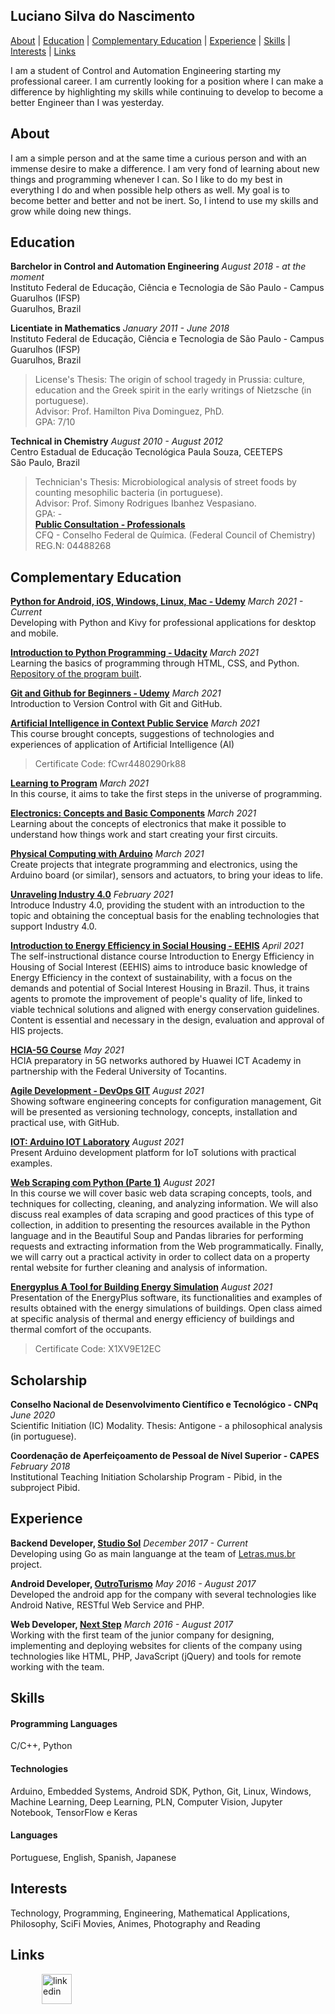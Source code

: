 ## Luciano Silva do Nascimento

[About](#about) | [Education](#education) | [Complementary Education](#complementary-education) | [Experience](#experience) | [Skills](#skills) | [Interests](#interests) | [Links](#links)

I am a student of Control and Automation Engineering starting my professional career. I am currently looking for a position where I can make a difference by highlighting my skills while continuing to develop to become a better Engineer than I was yesterday.

## About

I am a simple person and at the same time a curious person and with an immense desire to make a difference. I am very fond of learning about new things and programming whenever I can. So I like to do my best in everything I do and when possible help others as well. My goal is to become better and better and not be inert. So, I intend to use my skills and grow while doing new things.

## Education

**Barchelor in Control and Automation Engineering** *August 2018 - at the moment* <br>
Instituto Federal de Educação, Ciência e Tecnologia de São Paulo - Campus Guarulhos (IFSP) <br>
Guarulhos, Brazil <br>

**Licentiate in Mathematics** *January 2011 - June 2018* <br>
Instituto Federal de Educação, Ciência e Tecnologia de São Paulo - Campus Guarulhos (IFSP) <br>
Guarulhos, Brazil <br>
> License's Thesis: The origin of school tragedy in Prussia: culture, education and the Greek spirit in the early writings of Nietzsche (in portuguese). <br>
> Advisor: Prof. Hamilton Piva Dominguez, PhD. <br>
> GPA: 7/10 <br>

**Technical in Chemistry** *August 2010 - August 2012* <br>
Centro Estadual de Educação Tecnológica Paula Souza, CEETEPS <br>
São Paulo, Brazil <br>
> Technician's Thesis: Microbiological analysis of street foods by counting mesophilic bacteria (in portuguese). <br>
> Advisor: Prof. Simony Rodrigues Ibanhez Vespasiano. <br>
> GPA: - <br>
**[Public Consultation - Professionals](https://www.crq4.org.br/default.php?p=consultapublica/resccppf.php)** <br>
> CFQ - Conselho Federal de Química. (Federal Council of Chemistry) REG.N: 04488268

## Complementary Education

**[Python for Android, iOS, Windows, Linux, Mac - Udemy](https://www.udemy.com/python-para-android-ios-windows-linux-mac/learn/v4/overview)** *March 2021 - Current* <br>
Developing with Python and Kivy for professional applications for desktop and mobile.

**[Introduction to Python Programming - Udacity](https://www.udacity.com/course/intro-to-programming-nanodegree--nd000)** *March 2021* <br>
Learning the basics of programming through HTML, CSS, and Python. [Repository of the program built](https://github.com/nascimento-luciano/Programming).

**[Git and Github for Beginners - Udemy](https://www.udemy.com/git-e-github-para-iniciantes/learn/v4/overview)** *March 2021* <br>
Introduction to Version Control with Git and GitHub.

**[Artificial Intelligence in Context Public Service](https://www.escolavirtual.gov.br/documentos/validacao)** *March 2021* <br>
This course brought concepts, suggestions of technologies and experiences of application of Artificial Intelligence (AI)
> Certificate Code: fCwr4480290rk88

**[Learning to Program](https://codeiot.org.br/certificates/f87f6a5215a14cb7921ae6eef91dc46e)** *March 2021* <br>
In this course, it aims to take the first steps in the universe of programming.

**[Electronics: Concepts and Basic Components](https://codeiot.org.br/certificates/fcb911abcf4e48cb9691c08899244515)** *March 2021* <br>
Learning about the concepts of electronics that make it possible to understand how things work and start creating your first circuits.

**[Physical Computing with Arduino](https://codeiot.org.br/certificates/8c1cd12526fa4635bbcb4f2c295f9ac9)** *March 2021* <br>
Create projects that integrate programming and electronics, using the Arduino board (or similar), sensors and actuators, to bring your ideas to life.

**[Unraveling Industry 4.0](http://www.sp.senai.br/consulta-certificado?qrcode=0008041/5383137)** *February 2021* <br>
Introduce Industry 4.0, providing the student with an introduction to the topic and obtaining the conceptual basis for the enabling technologies that support Industry 4.0.

**[Introduction to Energy Efficiency in Social Housing - EEHIS](http://www.capacidades.gov.br/certificado/imprimir/id/979)** *April 2021* <br>
The self-instructional distance course Introduction to Energy Efficiency in Housing of Social Interest (EEHIS) aims to introduce basic knowledge of Energy Efficiency in the context of sustainability, with a focus on the demands and potential of Social Interest Housing in Brazil. Thus, it trains agents to promote the improvement of people's quality of life, linked to viable technical solutions and aligned with energy conservation guidelines. Content is essential and necessary in the design, evaluation and approval of HIS projects.

**[HCIA-5G Course](https://ilearningx.huawei.com/portal/certificates/81a73afd528f49c8872b86f1a6878d66)** *May 2021* <br>
HCIA preparatory in 5G networks authored by Huawei ICT Academy in partnership with the Federal University of Tocantins.

**[Agile Development - DevOps GIT](http://srv.oceanbrasil.com:8000/certificates/certificado-24-2490-21693.pdf)** *August 2021* <br>
Showing software engineering concepts for configuration management, Git will be presented as versioning technology, concepts, installation and practical use, with GitHub.

**[IOT: Arduino IOT Laboratory](http://srv.oceanbrasil.com:8000/certificates/certificado-22-2486-21693.pdf)** *August 2021* <br>
Present Arduino development platform for IoT solutions with practical examples.

**[Web Scraping com Python (Parte 1)](http://srv.oceanbrasil.com:8000/certificates/certificado-22-2492-21693.pdf)** *August 2021* <br>
In this course we will cover basic web data scraping concepts, tools, and techniques for collecting, cleaning, and analyzing information. We will also discuss real examples of data scraping and good practices of this type of collection, in addition to presenting the resources available in the Python language and in the Beautiful Soup and Pandas libraries for performing requests and extracting information from the Web programmatically. Finally, we will carry out a practical activity in order to collect data on a property rental website for further cleaning and analysis of information.

**[Energyplus A Tool for Building Energy Simulation](https://cce.puc-rio.br/autenticar)** *August 2021* <br>
Presentation of the EnergyPlus software, its functionalities and examples of results obtained with the energy simulations of buildings. Open class aimed at specific analysis of thermal and energy efficiency of buildings and thermal comfort of the occupants.
> Certificate Code: X1XV9E12EC

## Scholarship

**Conselho Nacional de Desenvolvimento Científico e Tecnológico - CNPq** *June 2020* <br>
Scientific Initiation (IC) Modality.
Thesis: Antigone - a philosophical analysis (in portuguese). <br>


**Coordenação de Aperfeiçoamento de Pessoal de Nível Superior - CAPES** *February 2018* <br>
Institutional Teaching Initiation Scholarship Program - Pibid, in the subproject Pibid.

## Experience

**Backend Developer, [Studio Sol](https://www.studiosol.com.br/)** *December 2017 - Current* <br>
Developing using Go as main languange at the team of [Letras.mus.br](https://www.letras.mus.br/) project.

**Android Developer, [OutroTurismo](http://outroturismo.com.br/)** *May 2016 - August 2017* <br>
Developed the android app for the company with several technologies like Android Native, RESTful Web Service and PHP.

**Web Developer, [Next Step](http://nextstepsi.com.br/)** *March 2016 - August 2017* <br>
Working with the first team of the junior company for designing, implementing and deploying websites for clients of the company using technologies like HTML, PHP, JavaScript (jQuery) and tools for remote working with the team.

## Skills

#### Programming Languages
C/C++, Python

#### Technologies
Arduino, Embedded Systems, Android SDK, Python, Git, Linux, Windows, Machine Learning, Deep Learning, PLN, Computer Vision, Jupyter Notebook, TensorFlow e Keras

#### Languages
Portuguese, English, Spanish, Japanese

## Interests

Technology, Programming, Engineering, Mathematical Applications, Philosophy, SciFi Movies, Animes, Photography and Reading

## Links

<a href="https://www.linkedin.com/in/nascimento-luciano/" target="_blank">
<img src="http://icon-icons.com/icons2/808/PNG/512/linkedin_icon-icons.com_66096.png" alt="linkedin" hspace="50" height="48" width="48"></a>
